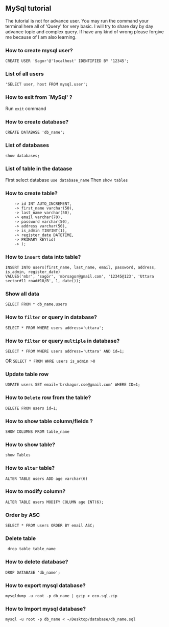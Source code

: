 ## MySql tutorial

The tutorial is not for advance user. You may run the command your terminal here all of 'Query' for very basic. I will try to share day by day advance topic and complex query. If have any kind of wrong please forgive me because of I am also learning.

### How to create mysql user?
 ```CREATE USER 'Sagor'@'localhost' IDENTIFIED BY '12345';```

 ### List of all users
 ``` 'SELECT user, host FROM mysql.user'; ```

 ### How to exit from `MySql' ?
 Run ``` exit ``` command

### How to create database?

``` CREATE DATABASE 'db_name'; ```

### List of databases
``` show databases; ```

### List of table in the dataase
First select database ```use database_name``` Then ```show tables```

### How to create table?
```CREATE TABLE users (
    -> id INT AUTO_INCREMENT,
    -> first_name varchar(50),
    -> last_name varchar(50),
    -> email varchar(70),
    -> password varchar(50),
    -> address varchar(50),
    -> is_admin TINYINT(1),
    -> register_date DATETIME,
    -> PRIMARY KEY(id)
    -> );
```

### How to `insert` data into table?
``` 
INSERT INTO users(first_name, last_name, email, password, address, is_admin, register_date)
VALUES('mbr', 'sagor', 'mbrsagor@gmail.com', '12345@123', 'Uttara sector#11 road#10/B', 1, date()); 
```

### Show all data
``` SELECT FROM * db_name.users ```

### How to `filter` or query in database?
```
SELECT * FROM WHERE users address='uttara';
```

### How to `filter` or query `multiple` in database?
```
SELECT * FROM WHERE users address='uttara' AND id=1;
```
OR
``` SELECT * FROM WHRE users is_admin >0 ```

### Update table row
```
UDPATE users SET email='brshagor.cse@gmail.com' WHERE ID=1;
```

### How to `Delete` row from the table?
```
DELETE FROM users id=1; 
```

### How to show table column/fields ?
``` SHOW COLUMNS FROM table_name ```

### How to show table?
``` show Tables ```

### How to `alter` table?
```
ALTER TABLE users ADD age varchar(6)
```

### How to modify column?
```
ALTER TABLE users MODIFY COLUMN age INT(6);
```

### Order by ASC
```
SELECT * FROM users ORDER BY email ASC;
```

### Delete table
``` drop table table_name```

### How to delete database?
``` DROP DATABASE 'db_name'; ```

### How to export mysql database?
``` mysqldump -u root -p db_name | gzip > eco.sql.zip ```
 
### How to Import mysql database?
``` mysql -u root -p db_name < ~/Desktop/database/db_name.sql ```
